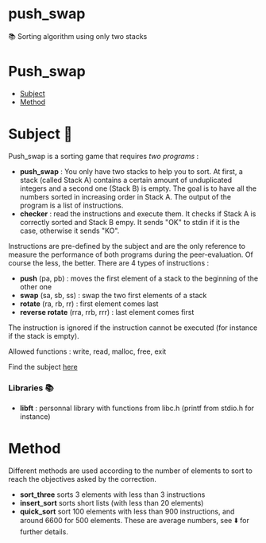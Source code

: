# push_swap
📚 Sorting algorithm using only two stacks
#   Push_swap
* [Subject](#subject)
* [Method](#method)

#   Subject   :pushpin:

Push_swap is a sorting game that requires *two programs* :
- **push_swap** : You only have two stacks to help you to sort. At first, a stack (called Stack A) contains a certain amount of unduplicated integers and a second one (Stack B) is empty. The goal is to have all the numbers sorted in increasing order in Stack A. The output of the program is a list of instructions.
- **checker** : read the instructions and execute them. It checks if  Stack A is correctly sorted and Stack B empy. It sends "OK" to stdin if it is the case, otherwise it sends "KO".

Instructions are pre-defined by the subject and are the only reference to measure the performance of both programs during the peer-evaluation. Of course the less, the better.
There are 4 types of instructions :
- **push** (pa, pb) : moves the first element of a stack to the beginning of the other one
 - **swap** (sa, sb, ss) : swap the two first elements of a stack
- **rotate** (ra, rb, rr) : first element comes last
- **reverse rotate** (rra, rrb, rrr) : last element comes first

 The instruction is ignored if the instruction cannot be executed (for instance if the stack is empty).

Allowed functions : write, read, malloc, free, exit

Find the subject [here](subject_push_swap.en.pdf)

### Libraries :books:
- **libft** : personnal library with functions from libc.h (printf from stdio.h for instance)

#  Method 

Different methods are used according to the number of elements to sort to reach the objectives asked by the correction.
- **sort_three** sorts 3 elements with less than 3 instructions
- **insert_sort** sorts short lists (with less than 20 elements)
- **quick_sort** sort 100 elements with less than 900 instructions, and around 6600 for 500 elements. These are average numbers, see :arrow_down: for further details.
